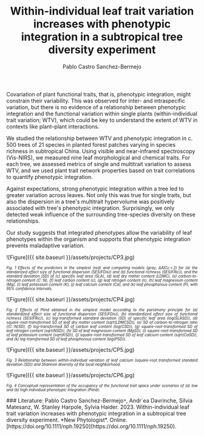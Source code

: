 ﻿---
layout: post
title:  "Within-individual leaf trait variation increases with phenotypic integration in a subtropical tree diversity experiment"
author: Pablo Castro Sanchez-Bermejo
categories: [ Report ]
image: assets/projects/CP1.png
tags: featured
---
Covariation of plant functional traits, that is, phenotypic integration, might constrain their variability. This was observed for inter- and intraspecific variation, but there is no evidence of a relationship between phenotypic integration and the functional variation within single plants (within-individual trait variation; WTV), which could be key to understand the extent of WTV in contexts like plant–plant interactions.

We studied the relationship between WTV and phenotypic integration in c. 500 trees of 21 species in planted forest patches varying in species richness in subtropical China. Using visible and near-infrared spectroscopy (Vis-NIRS), we measured nine leaf morphological and chemical traits. For each tree, we assessed metrics of single and multitrait variation to assess WTV, and we used plant trait network properties based on trait correlations to quantify phenotypic integration.

Against expectations, strong phenotypic integration within a tree led to greater variation across leaves. Not only this was true for single traits, but also the dispersion in a tree's multitrait hypervolume was positively associated with tree's phenotypic integration. Surprisingly, we only detected weak influence of the surrounding tree-species diversity on these relationships.

Our study suggests that integrated phenotypes allow the variability of leaf phenotypes within the organism and supports that phenotypic integration prevents maladaptive variation.

![Figure]({{ site.baseurl }}/assets/projects/CP3.jpg)
<p style='text-align: justify;' ><span style="font-style: italic; font-size:70%">Fig. 1 Effects of the predictors in the simplest (red) and competing models (gray; ∆AICc < 2) for (a) the standarized effect size of functional dispersion (SES(FDis)) and (b) functional richness (SES(FRic)), and the standard deviation (SD) of (c) specific leaf area (SLA), (d) leaf dry matter content (LDMC), (e) carbon-to-nitrogen content (C : N), (f) leaf carbon content (c), (g) leaf nitrogen content (n), (h) leaf magnesium content (Mg), (i) leaf potassium content (K), (j) leaf calcium content (Ca), and (k) leaf phosphorous content (P), with 95% confidence intervals. 
</span></p>
![Figure]({{ site.baseurl }}/assets/projects/CP4.jpg)
<p style='text-align: justify;' ><span style="font-style: italic; font-size:70%">Fig. 2 Effects of PIind obtained in the simplest model according to the parsimony principle for (a) standardized effect size of functional dispersion (SES(FDis)), (b) standardized effect size of functional richness (SES(FRic)), (c) log-transformed standard deviation (SD) of specific leaf area (log(SLASD)), (d) square-root-transformed SD of leaf dry matter content (sqrt(LDMCSD)), (e) SD of carbon-to-nitrogen ratio ((C : N)SD), (f) log-transformed SD of carbon leaf content (log(CSD)), (g) square-root-transformed SD of leaf nitrogen content (sqrt(NSD)), (h) SD of leaf magnesium content (MgSD), (i) square-root-transformed SD of leaf potassium content (sqrt(KSD)), (j) square-root-transformed SD of leaf calcium content (sqrt(CaSD)), and (k) log-transformed SD of leaf phosphorous content (log(PSD)). 
</span></p>
![Figure]({{ site.baseurl }}/assets/projects/CP5.jpg)
<p style='text-align: justify;' ><span style="font-style: italic; font-size:70%">Fig. 3 Relationship between within-individual variation of leaf calcium (square-root transformed standard deviation (SD)) and Shannon diversity of the local neighborhood. 
</span></p>
![Figure]({{ site.baseurl }}/assets/projects/CP6.jpg)
<p style='text-align: justify;' ><span style="font-style: italic; font-size:70%">Fig. 4 Conceptual representation of the occupancy of the functional trait space under scenarios of (a) low and (b) high individual phenotypic integration (PIind). 
</span></p>
### Literature:
Pablo Castro Sanchez-Bermejo<code>&ast;</code>, Andr´ea Davrinche, Silvia Matesanz, W. Stanley Harpole, Sylvia Haider. 2023. Within-individual leaf trait variation increases with phenotypic integration in a subtropical tree diversity experiment. *New Phytologist*.  Online. [https://doi.org/10.1111/nph.19250](https://doi.org/10.1111/nph.19250).

